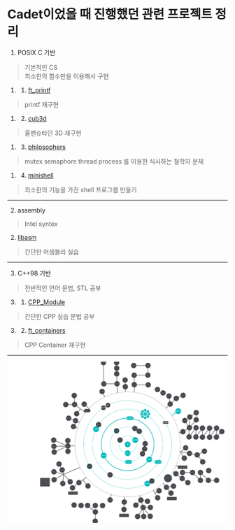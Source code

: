 Cadet이었을 때 진행했던 관련 프로젝트 정리
====================================

1. POSIX C 기반   
> 기본적인 CS   
> 최소한의 함수만을 이용해서 구현   
   

1. 1. [ft_printf](./ft_printf)
> printf 재구현

1. 2. [cub3d](./cub3d)
> 울펜슈타인 3D 재구현

1. 3. [philosophers](./Philosophers)
> mutex semaphore thread process 를 이용한 식사하는 철학자 문제

1. 4. [minishell](./minishell)
> 최소한의 기능을 가진 shell 프로그램 만들기
   
------------------------------------
   
2. assembly   
> Intel syntex   
   
  
2. [libasm](./libasm)
> 간단한 어셈블리 실습
   
------------------------------------ 
   
3. C++98 기반   
> 전반적인 언어 문법, STL 공부   
   

3. 1. [CPP_Module](./CPP_Module)
> 간단한 CPP 실습
> 문법 공부

3. 2. [ft_containers](./ft_containers)
> CPP Container 재구현
   
------------------------------------
![my Holy Graph](./Holy%20Graph.png)
